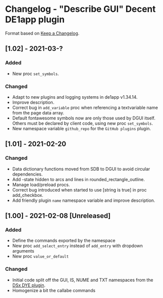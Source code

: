 # Changelog - "Describe GUI" Decent DE1app plugin

Format based on [Keep a Changelog](https://keepachangelog.com/en/1.0.0/).

## [1.02] - 2021-03-?

### Added
- New proc `set_symbols`.

### Changed
- Adapt to new plugins and logging systems in de1app v1.34.14.
- Improve description.
- Correct bug in `add_variable` proc when referencing a textvariable name from the page data array.
- Default fontawesome symbols now are only those used by DGUI itself. Others must be declared by client code, using 
new proc `set_symbols`.
- New namespace variable `github_repo` for the `GitHub plugins` plugin.


## [1.01] - 2021-02-20

### Changed
- Data dictionary functions moved from SDB to DGUI to avoid circular dependencies.
- Add -state hidden to arcs and lines in rounded_rectangle_outline.
- Manage load/preload procs.
- Correct bug introduced when started to use [string is true] in proc add_checkbox.
- Add friendly plugin `name` namespace variable and improve description.

## [1.00] - 2021-02-08 [Unreleased]

### Added
- Define the commands exported by the namespace
- New proc `add_select_entry` instead of `add_entry` with dropdown arguments
- New proc `value_or_default`

### Changed
- Initial code split off the GUI, IS, NUME and TXT namespaces from the [DSx DYE plugin](https://github.com/ebengoechea/dye_de1app_dsx_plugin/blob/main/changelog.md).
- Homogenize a bit the callabe commands

